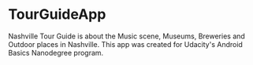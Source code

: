 # TourGuideApp

Nashville Tour Guide is about the Music scene, Museums, Breweries and Outdoor places in Nashville.
This app was created for Udacity's Android Basics Nanodegree program.
